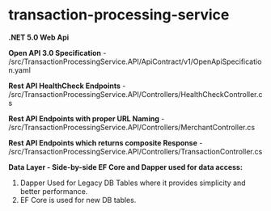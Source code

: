 # transaction-processing-service
**.NET 5.0 Web Api**

**Open API 3.0 Specification** - /src/TransactionProcessingService.API/ApiContract/v1/OpenApiSpecification.yaml

**Rest API HealthCheck Endpoints** - /src/TransactionProcessingService.API/Controllers/HealthCheckController.cs

**Rest API Endpoints with proper URL Naming** - /src/TransactionProcessingService.API/Controllers/MerchantController.cs 

**Rest API Endpoints which returns composite Response** - /src/TransactionProcessingService.API/Controllers/TransactionController.cs

**Data Layer - Side-by-side EF Core and Dapper used for data access:**
1. Dapper Used for Legacy DB Tables where it provides simplicity and better performance.
2. EF Core is used for new DB tables.


